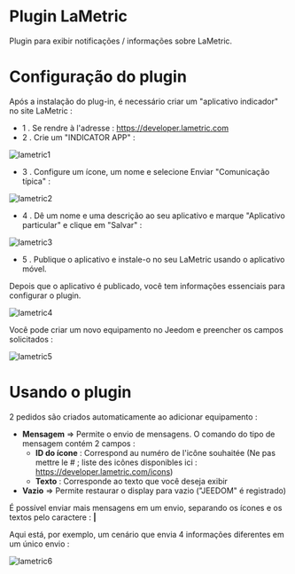 # Plugin LaMetric

Plugin para exibir notificações / informações sobre LaMetric.

# Configuração do plugin 

Após a instalação do plug-in, é necessário criar um "aplicativo indicador" no site LaMetric :

-   1 \. Se rendre à l'adresse : <https://developer.lametric.com>
-   2 \. Crie um "INDICATOR APP" :

![lametric1](../images/lametric1.png)

-   3 \. Configure um ícone, um nome e selecione Enviar "Comunicação típica" :

![lametric2](../images/lametric2.png)

-   4 \. Dê um nome e uma descrição ao seu aplicativo e marque "Aplicativo particular" e clique em "Salvar" :

![lametric3](../images/lametric3.png)

-   5 \. Publique o aplicativo e instale-o no seu LaMetric usando o aplicativo móvel.

Depois que o aplicativo é publicado, você tem informações essenciais para configurar o plugin.

![lametric4](../images/lametric4.png)

Você pode criar um novo equipamento no Jeedom e preencher os campos solicitados :

![lametric5](../images/lametric5.png)

# Usando o plugin 

2 pedidos são criados automaticamente ao adicionar equipamento :

-   **Mensagem** ⇒ Permite o envio de mensagens. O comando do tipo de mensagem contém 2 campos : 
    - **ID do ícone** : Correspond au numéro de l'icône souhaitée (Ne pas mettre le \# ; liste des icônes disponibles ici : <https://developer.lametric.com/icons>)
    - **Texto** : Corresponde ao texto que você deseja exibir
-   **Vazio** ⇒ Permite restaurar o display para vazio ("JEEDOM" é registrado)

É possível enviar mais mensagens em um envio, separando os ícones e os textos pelo caractere : **|**

Aqui está, por exemplo, um cenário que envia 4 informações diferentes em um único envio :

![lametric6](../images/lametric6.png)
